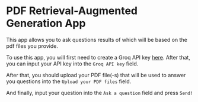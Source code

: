 # PDF Retrieval-Augmented Generation App

This app allows you to ask questions results of which will be based on the pdf files you provide.

To use this app, you will first need to create a Groq API key [here](https://console.groq.com/keys). After that, you can input your API key into the `Groq API key` field.  

After that, you should upload your PDF file(-s) that will be used to answer you questions into the `Upload your PDF files` field.

And finally, input your question into the `Ask a question` field and press `Send!`
